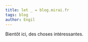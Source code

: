 ```yaml
---
title: let _ = blog.mirai.fr
tags: blog
author: Engil
---
```


Bientôt ici, des choses intéressantes.

